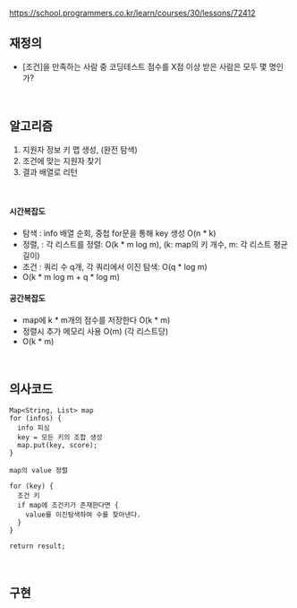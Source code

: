 https://school.programmers.co.kr/learn/courses/30/lessons/72412

## 재정의
- [조건]을 만족하는 사람 중 코딩테스트 점수를 X점 이상 받은 사람은 모두 몇 명인가?


<br>

## 알고리즘
1. 지원자 정보 키 맵 생성, (완전 탐색)
2. 조건에 맞는 지원자 찾기
3. 결과 배열로 리턴 



<br>

#### 시간복잡도
- 탐색 : info 배열 순회, 중첩 for문을 통해 key 생성 O(n * k)
- 정렬, : 각 리스트를 정렬: O(k * m log m), (k: map의 키 개수, m: 각 리스트 평균 길이)
- 조건 : 쿼리 수 q개, 각 쿼리에서 이진 탐색: O(q * log m)
- O(k * m log m + q * log m)

#### 공간복잡도
- map에 k * m개의 점수를 저장한다 O(k * m)
- 정렬시 추가 메모리 사용 O(m) (각 리스트당)
- O(k * m)

<br>

## 의사코드
```
Map<String, List> map
for (infos) {
  info 피싱
  key = 모든 키의 조합 생성
  map.put(key, score);
}

map의 value 정렬

for (key) {
  조건 키
  if map에 조건키가 존재한다면 {
    value를 이진탐색하여 수를 찾아낸다.
  }
}

return result;
```

<br>

## 구현
